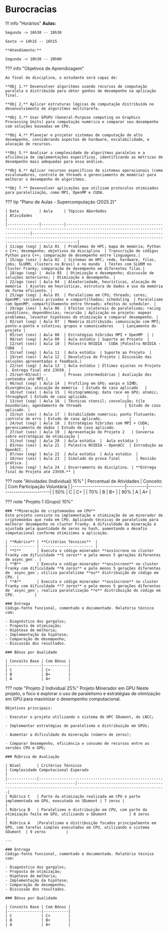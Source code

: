 

# Burocracias 

!!! info "Horários"
    **Aulas:**
    
    Segunda -> 16h30 -- 18h30
    
    Sexta -> 14h15 -- 16h15

    **Atendimento:**
    
    Segunda -> 18h30 -- 20h00


??? info "Objetivos de Aprendizagem"

    Ao final da disciplina, o estudante será capaz de:

    **Obj 1.** Desenvolver algoritmos usando recursos de computação paralela e distribuída para obter ganhos de desempenho na aplicação final.

    **Obj 2.** Aplicar estruturas lógicas de computação distribuída no desenvolvimento de algoritmos multitarefa.

    **Obj 3.** Usar GPGPU (General-Purpose computing on Graphics Processing Units) para computação numérica e comparar seu desempenho com soluções baseadas em CPU.

    **Obj 4.** Planejar e projetar sistemas de computação de alto desempenho, considerando aspectos de hardware, escalabilidade, e alocação de recursos.

    **Obj 5.** Analisar a complexidade de algoritmos paralelos e a eficiência de implementações específicas, identificando as métricas de desempenho mais adequadas para essa análise.

    **Obj 6.** Aplicar recursos específicos de sistemas operacionais (como escalonadores, controle de threads e gerenciamento de memória) para melhorar o desempenho de algoritmos.

    **Obj 7.** Desenvolver aplicações que utilizam protocolos otimizados para paralelização, como MPI, OpenMP e CUDA.


??? tip "Plano de Aulas - Supercomputação (2025.2)"

    | Data         | Aula     | Tópicos Abordados                                                                                                           | Atividades                                                                                                                                                     |
    |--------------|----------|----------------------------------------------------------------------------------------------------------------------------|----------------------------------------------------------------------------------------------------------------------------------------------------------------|
    | 11/ago (seg) | Aula 01  | Problemas de HPC; mapa de memória; Python × C++; desempenho; objetivos da disciplina  | Transcrição de códigos Python para C++; comparação de desempenho entre linguagens.|
    | 15/ago (sex) | Aula 02  | Sistemas de HPC; rede, hardware, filas, jobs; SLURM; clusters no Brasil e no mundo  | Testes com SLURM no Cluster Franky; comparação de desempenho em diferentes filas.|    
    | 18/ago (seg) |  Aula 03  | Otimização e desempenho; discussão de soluções anteriores; | Otimização e desempenho. |
    | 22/ago (sex) | Aula 04  | Aleatoriedade, heurísticas, alocação de memória  | Ajustes em heurísticas, estrutura de dados e uso da memória de forma eficiente. |   
    | 25/ago (seg) | Aula 05  | Paralelismo em CPU; threads; cores; OpenMP; variáveis privadas e compartilhadas; scheduling  | Paralelismo com OpenMP; compartilhamento entre threads; efeitos do scheduler. |
    | 29/ago (sex) | Aula 06  | Efeitos colaterais do paralelismo; racing conditions; dependências; recursão | Aplicação no projeto: mapear problemas, levantar hipóteses de otimização e comparar desempenho. |
    | 02/set (seg) | Aula 07  | Memória distribuída; comunicação com MPI; ponto-a-ponto e coletiva; grupos e comunicadores    | Lançamento do projeto |
    | 05/set (sex) | Aula 08  | Estratégias híbridas MPI + OpenMP  | |
    | 08/set (seg) | Aula 09  | Aula estúdio | Suporte ao Projeto  |
    | 12/set (sex) | Aula 10  | Palestra NVIDIA - CUDA |Palestra NVIDIA - CUDA   |
    | 15/set (seg) | Aula 11  | Aula estúdio  | Suporte ao Projeto  |
    | 19/set (sex) | Aula 12  | Devolutiva do Projeto | Discussão das soluções apresentadas e feedback.|
    | 22/set (seg) | Aula 13  | Aula estúdio | Últimos ajustes no Projeto 1. Entrega final até 23h59. |
    | 25/set–03/out| —        | Provas intermediárias | Avaliação dos conteúdos até MPI.|
    | 06/out (seg) | Aula 14  | Profiling em GPU; warps e SIMD; divergência; alocação de memória  | Estudo de caso aplicado   |
    | 10/out (sex) | Aula 15  | Histogramming; data race em GPU; atomic; throughput | Estudo de caso aplicado.                 |
    | 13/out (seg) | Aula 16  | Técnicas stencil; convolução; tile boundaries; agendamento de threads                   | Estudo de caso aplicado. |
    | 15/out (sex) | Aula 17  | Estabilidade numérica; ponto flutuante; controle de erro | Estudo de caso aplicado.            |
    | 24/out (seg) | Aula 18  | Estratégias híbridas com MPI + CUDA; gerenciamento de dados | Estudo de caso aplicado.            |
    | 27/out (sex) | Aula 19  | Apresentação do Projeto 2   | Conversa sobre estratégias de otimização |
    | 31/out (seg) | Aula 20  | Aula estúdio  |  Aula estúdio |
    | 03/nov (sex) | Aula 21  | Palestra NVIDIA – OpenACC  | Introdução ao OpenACC. |
    | 07/nov (seg) | Aula 22  | Aula estúdio  | Aula estúdio  |
    | 10/nov (sex) | Aula 23  | Simulado da prova final       | Revisão prática. |
    | 14/nov (seg) | Aula 24  | Encerramento da disciplina. | **Entrega final do Projeto até 23h59.** |


??? note "Atividades (Individual) 15%"
    | Percentual de Atividades | Conceito | Com Participação Voluntária |
    |--------------------------|----------|-----------------------------|
    | 50%                     | C        | C+                          |
    | 70%                     | B        | B+                          |
    | 90%                     | A        | A+                          |




??? note "Projeto 1 (Grupo) 10%"

    ### **Mineração de criptomoedas em CPU**
    Este projeto consiste na implementação e otimização de um minerador de criptomoedas que roda em CPU. Aplicando técnicas de paralelismo para melhorar desempenho no cluster Franky. A dificuldade da mineração é ajustada pela quantidade de zeros no hash, aumentando o desafio computacional conforme otimizimos a aplicação.

    | **Rubrica** | **Critérios Técnicos**  |
    | ----------- | ----------------------- |   
    | **C**       | Executa o código minerador **assíncrono no cluster Franky com dificuldade **5 zeros** e pelo menos 5 gerações diferentes de async_gen`. |      
    | **B**       | Executa o código minerador **assíncrono** no cluster Franky com dificuldade **6 zeros** e pelo menos 5 gerações diferentes de `async_gen`; utiliza paralelismo **ou** distribuição do código em CPU. |
    | **A**       | Executa o código minerador **assíncrono** no cluster Franky com dificuldade **7 zeros** e pelo menos 5 gerações diferentes de `async_gen`; realiza paralelização **e** distribuição do código em CPU.         | 

    ### Entrega
    Código-fonte funcional, comentado e documentado. Relatório técnico com: 
    
    - Diagnóstico dos gargalos;
    - Proposta de otimização;
    - Hipótese de melhoria;
    - Implementação da hipótese;
    - Comparação de desempenho;
    - Discussão dos resultados.

    ### Bônus por Qualidade

    | Conceito Base | Com Bônus |
    |---------------|-----------|
    | C             | C+        |
    | B             | B+        |
    | A             | A+        |


??? note "Projeto 2 Individual 25%"
    Projeto Minerador em GPU 
    Neste projeto, o foco é explorar o uso de paralelismo e estratégias de otimização em GPU para maximizar o desempenho computacional.

    Objetivos principais:

    - Executar o projeto utilizando o sistema de HPC SDumont, do LNCC;
    
    - Implementar estratégias de paralelismo e distribuição em GPUs;

    - Aumentar a dificuldade da mineração (número de zeros);

    - Comparar desempenho, eficiência e consumo de recursos entre as versões CPU e GPU;

    ### Rúbrica de Avaliação

    | Nível       | Critérios Técnicos                                                                 | Complexidade Computacional Esperado                                                                                         |
    |-------------|--------------------------------------------------------------------------------------|-------------------------------------------------------------------------------------------------------------|
    | Rúbrica C   | Parte da otimização realizada em CPU e parte implementada em GPU, executada no SDumont | 7 zeros |                                                                  |
    | Rúbrica B   | Paralelismo e distribuição em CPU, com parte da otimização feita em GPU, utilizando o SDumont          | 8 zeros                                                        |
    | Rúbrica A   |Paralelismo e distribuição focados principalmente em GPU, com tarefas simples executadas em CPU, utilizando o sistema SDumont  | 9 zeros         |

    ---

    ### Entrega
    Código-fonte funcional, comentado e documentado. Relatório técnico com: 
    
    - Diagnóstico dos gargalos;
    - Proposta de otimização;
    - Hipótese de melhoria;
    - Implementação da hipótese;
    - Comparação de desempenho;
    - Discussão dos resultados.

    ### Bônus por Qualidade

    | Conceito Base | Com Bônus |
    |---------------|-----------|
    | C             | C+        |
    | B             | B+        |
    | A             | A+        |

